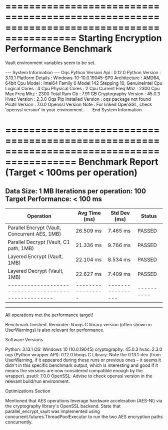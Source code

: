 ==========================================================================================
Starting Encryption Performance Benchmark 
==========================================================================================
Vault environment variables seem to be set.

--- System Information ---
Oqs Python Version Api             : 0.12.0
Python Version                     : 3.13.1
Platform Details                   : Windows-10-10.0.19045-SP0
Architecture                       : AMD64, 64bit
Cpu Model                          : Intel64 Family 6 Model 142 Stepping 10, GenuineIntel
Cpu Logical Cores                  : 4
Cpu Physical Cores                 : 2
Cpu Current Freq Mhz               : 2300
Cpu Max Freq Mhz                   : 2300
Total Ram Gb                       : 7.91 GB
Cryptography Version               : 45.0.3
Hvac Version                       : 2.3.0
Oqs Pip Installed Version          : oqs package not found
Psutil Version                     : 7.0.0
Openssl Version Note               : For linked OpenSSL, check 'openssl version' in your environment.
--- End System Information ---


==========================================================================================
Benchmark Report (Target < 100ms per operation)
==========================================================================================
Data Size: 1 MB
Iterations per operation: 100
Target Performance: < 100 ms
------------------------------------------------------------------------------------------
| Operation                                          |   Avg Time (ms) |    Std Dev (ms) | Status   |
|----------------------------------------------------|-----------------|-----------------|----------|
| Parallel Encrypt (Vault, Concurrent AES, 1MB)      |          26.509 ms |           7.465 ms | PASSED   |
| Parallel Decrypt (Vault, C1 path, 1MB)             |          21.336 ms |           9.766 ms | PASSED   |
| Layered Encrypt (Vault, 1MB)                       |          22.104 ms |           8.534 ms | PASSED   |
| Layered Decrypt (Vault, 1MB)                       |          22.627 ms |           7.409 ms | PASSED   |
|----------------------------------------------------|-----------------|-----------------|----------|
------------------------------------------------------------------------------------------

All operations met the performance target!

Benchmark finished.
Reminder: liboqs C library version (often shown in UserWarnings) is also relevant for performance.

Software Versions

Python: 3.13.1
OS: Windows 10 (10.0.19045)
cryptography: 45.0.3
hvac: 2.3.0
oqs (Python wrapper API): 0.12.0
liboqs C Library: Note the 0.13.1-dev (from UserWarning, if it appeared during these runs or previous ones – it seems it didn't in this specific benchmark output, which is interesting and good if it means the versions are now considered compatible enough by the wrapper).
psutil: 7.0.0
OpenSSL: Advise to check openssl version in the relevant build/run environment.

Optimizations Section

Mentioned that AES operations leverage hardware acceleration (AES-NI) via the cryptography library's OpenSSL backend.
State that parallel_encrypt_vault was implemented using concurrent.futures.ThreadPoolExecutor to run the two AES encryption paths concurrently.